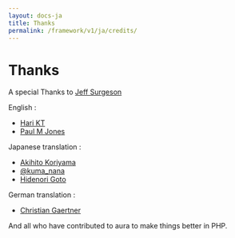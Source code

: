 ```yaml
---
layout: docs-ja
title: Thanks
permalink: /framework/v1/ja/credits/
---
```


# Thanks #

A special Thanks to [Jeff Surgeson](https://github.com/jsurgeson)

English :

* [Hari KT](http://harikt.com/)
* [Paul M Jones](http://paul-m-jones.com/)

Japanese translation :

* [Akihito Koriyama](https://github.com/koriym)
* [@kuma_nana](https://github.com/kumamidori)
* [Hidenori Goto](https://github.com/hidenorigoto)

German translation :

* [Christian Gaertner](https://github.com/ChristianGaertner)

And all who have contributed to aura to make things better in PHP.
